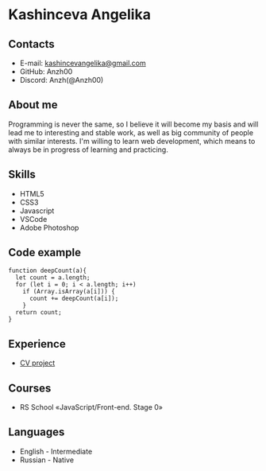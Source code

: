 # Kashinceva Angelika
## Contacts
* E-mail: kashincevangelika@gmail.com
* GitHub: Anzh00
* Discord: Anzh(@Anzh00)
## About me
Programming is never the same, so I believe it will become my basis and will lead me to interesting and stable work, as well as big community of people with similar interests. I'm willing to learn web development, which means to always be in progress of learning and practicing.
## Skills
* HTML5
* CSS3
* Javascript
* VSCode
* Adobe Photoshop
## Code example
```
function deepCount(a){
  let count = a.length;
  for (let i = 0; i < a.length; i++) 
    if (Array.isArray(a[i])) {
      count += deepCount(a[i]);
    }
  return count;
}
```
## Experience
* [CV project](https://github.com/Anzh00/rsschool-cv.git)
## Courses
* RS School «JavaScript/Front-end. Stage 0»
## Languages
* English - Intermediate
* Russian - Native
